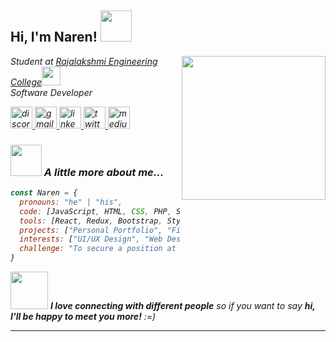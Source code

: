 <h2> Hi, I'm Naren! <img src="https://media.giphy.com/media/mGcNjsfWAjY5AEZNw6/giphy.gif" width="50"></h2>
<img align='right' src="https://cdn.pixabay.com/animation/2024/06/04/13/22/13-22-13-877_512.gif" width="230">
<p><em>Student at <a href="https://www.rajalakshmi.org/">Rajalakshmi Engineering College</a><img src="https://media.giphy.com/media/fYSnHlufseco8Fh93Z/giphy.gif" width="30"></br>Software Developer
<div align="left">
  <a href="https://discordapp.com/users/1005150755612794921" target="_blank">
    <img src="https://img.shields.io/static/v1?message=Discord&logo=discord&label=&color=7289DA&logoColor=white&labelColor=&style=for-the-badge" height="35" alt="discord logo"  />
  </a>
  <a href="mbnaran2004@gmail.com" target="_blank">
    <img src="https://img.shields.io/static/v1?message=Gmail&logo=gmail&label=&color=D14836&logoColor=white&labelColor=&style=for-the-badge" height="35" alt="gmail logo"  />
  </a>
  <a href="https://www.linkedin.com/in/naren-m-b-7b2933248/" target="_blank">
    <img src="https://img.shields.io/static/v1?message=LinkedIn&logo=linkedin&label=&color=0077B5&logoColor=white&labelColor=&style=for-the-badge" height="35" alt="linkedin logo"  />
  </a>
  <a href="https://x.com/nayakan001?t=Xb3Zff6Uv2l_SyZdmZs-mQ&s=09" target="_blank">
    <img src="https://img.shields.io/static/v1?message=Twitter&logo=twitter&label=&color=1DA1F2&logoColor=white&labelColor=&style=for-the-badge" height="35" alt="twitter logo"  />
  </a>
  <a href="https://medium.com/@211701036" target="_blank">
    <img src="https://img.shields.io/static/v1?message=Medium&logo=medium&label=&color=12100E&logoColor=white&labelColor=&style=for-the-badge" height="35" alt="medium logo"  />
  </a>
</div>



### <img src="https://media.giphy.com/media/VgCDAzcKvsR6OM0uWg/giphy.gif" width="50"> A little more about me...

```javascript
const Naren = {
  pronouns: "he" | "his",
  code: [JavaScript, HTML, CSS, PHP, SQL, Python, Java],
  tools: [React, Redux, Bootstrap, Styled-Components],
  projects: ["Personal Portfolio", "Financial Website", "Hand Cricket Game"],
  interests: ["UI/UX Design", "Web Design", "Accessibility", "Digital Marketing"],
  challenge: "To secure a position at a reputable company"
}
```



<img src="https://media.giphy.com/media/LnQjpWaON8nhr21vNW/giphy.gif" width="60"> <em><b>I love connecting with different people</b> so if you want to say <b>hi, I'll be happy to meet you more!</b> :=)</em>

---

